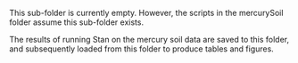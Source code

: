This sub-folder is currently empty. However, the scripts in the mercurySoil folder assume this sub-folder exists.

The results of running Stan on the mercury soil data are saved to this folder, and subsequently loaded from this folder to produce tables and figures.
